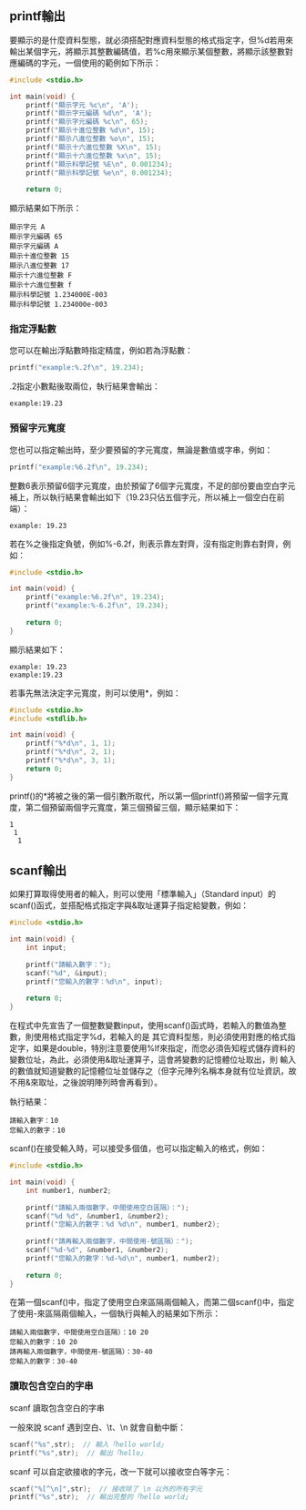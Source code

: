 ## printf輸出
要顯示的是什麼資料型態，就必須搭配對應資料型態的格式指定字，但%d若用來輸出某個字元，將顯示其整數編碼值，若%c用來顯示某個整數，將顯示該整數對應編碼的字元，一個使用的範例如下所示：
```c
#include <stdio.h>

int main(void) {
    printf("顯示字元 %c\n", 'A');
    printf("顯示字元編碼 %d\n", 'A');
    printf("顯示字元編碼 %c\n", 65);    
    printf("顯示十進位整數 %d\n", 15);
    printf("顯示八進位整數 %o\n", 15);
    printf("顯示十六進位整數 %X\n", 15);
    printf("顯示十六進位整數 %x\n", 15);    
    printf("顯示科學記號 %E\n", 0.001234);    
    printf("顯示科學記號 %e\n", 0.001234);    
   
    return 0;
```
顯示結果如下所示：
```
顯示字元 A
顯示字元編碼 65
顯示字元編碼 A
顯示十進位整數 15
顯示八進位整數 17
顯示十六進位整數 F
顯示十六進位整數 f
顯示科學記號 1.234000E-003
顯示科學記號 1.234000e-003
```
### 指定浮點數
您可以在輸出浮點數時指定精度，例如若為浮點數：
```c
printf("example:%.2f\n", 19.234);
```
.2指定小數點後取兩位，執行結果會輸出：
```
example:19.23
```
### 預留字元寬度
您也可以指定輸出時，至少要預留的字元寬度，無論是數值或字串，例如：
```c
printf("example:%6.2f\n", 19.234);
```
整數6表示預留6個字元寬度，由於預留了6個字元寬度，不足的部份要由空白字元補上，所以執行結果會輸出如下（19.23只佔五個字元，所以補上一個空白在前端）：
```
example: 19.23
```
若在%之後指定負號，例如%-6.2f，則表示靠左對齊，沒有指定則靠右對齊，例如：
```c
#include <stdio.h>

int main(void) {
    printf("example:%6.2f\n", 19.234);
    printf("example:%-6.2f\n", 19.234);
    
    return 0;
}
```
顯示結果如下：
```
example: 19.23
example:19.23
```
若事先無法決定字元寬度，則可以使用*，例如：
```c
#include <stdio.h>
#include <stdlib.h>

int main(void) {
    printf("%*d\n", 1, 1);
    printf("%*d\n", 2, 1);
    printf("%*d\n", 3, 1);
    return 0;
}
```
printf()的*將被之後的第一個引數所取代，所以第一個printf()將預留一個字元寬度，第二個預留兩個字元寬度，第三個預留三個，顯示結果如下：
```
1
 1
  1
 ```
## scanf輸出
如果打算取得使用者的輸入，則可以使用「標準輸入」（Standard input）的scanf()函式，並搭配格式指定字與&取址運算子指定給變數，例如： 
```c
#include <stdio.h>

int main(void) {
    int input;
    
    printf("請輸入數字：");
    scanf("%d", &input);
    printf("您輸入的數字：%d\n", input);
    
    return 0;
}
```
在程式中先宣告了一個整數變數input，使用scanf()函式時，若輸入的數值為整數，則使用格式指定字%d，若輸入的是 其它資料型態，則必須使用對應的格式指定字，如果是double，特別注意要使用%lf來指定，而您必須告知程式儲存資料的變數位址，為此，必須使用&取址運算子，這會將變數的記憶體位址取出，則 輸入的數值就知道變數的記憶體位址並儲存之（但字元陣列名稱本身就有位址資訊，故不用&來取址，之後說明陣列時會再看到）。

執行結果：
```
請輸入數字：10
您輸入的數字：10
```
scanf()在接受輸入時，可以接受多個值，也可以指定輸入的格式，例如：
```c
#include <stdio.h>

int main(void) {
    int number1, number2;
    
    printf("請輸入兩個數字，中間使用空白區隔）：");
    scanf("%d %d", &number1, &number2);
    printf("您輸入的數字：%d %d\n", number1, number2);
    
    printf("請再輸入兩個數字，中間使用-號區隔）：");
    scanf("%d-%d", &number1, &number2);
    printf("您輸入的數字：%d-%d\n", number1, number2);
    
    return 0;
}
```
在第一個scanf()中，指定了使用空白來區隔兩個輸入，而第二個scanf()中，指定了使用-來區隔兩個輸入，一個執行與輸入的結果如下所示：
```
請輸入兩個數字，中間使用空白區隔）：10 20
您輸入的數字：10 20
請再輸入兩個數字，中間使用-號區隔）：30-40
您輸入的數字：30-40
```
### 讀取包含空白的字串
scanf 讀取包含空白的字串

一般來說 scanf 遇到空白、\t、\n 就會自動中斷：
```c
scanf("%s",str);  // 輸入「hello world」
printf("%s",str);  // 輸出「hello」
```
scanf 可以自定欲接收的字元，改一下就可以接收空白等字元：
```c
scanf("%[^\n]",str);  // 接收除了 \n 以外的所有字元
printf("%s",str);  // 輸出完整的「hello world」
```
